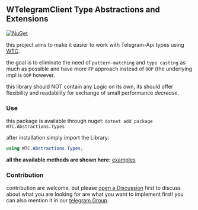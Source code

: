 ﻿## WTelegramClient Type Abstractions and Extensions

[![NuGet](https://img.shields.io/nuget/v/WTC.Abstractions.Types)](https://www.nuget.org/packages/WTC.Abstractions.Types)

this project aims to make it easier to work with Telegram-Api types using [WTC](https://github.com/wiz0u/WTelegramClient).

the goal is to eliminate the need of `pattern-matching` and `type casting` as much as possible and have more `FP` approach instead of `OOP` (the underlying impl is `OOP` however.

this library should NOT contain any Logic on its own, its should offer flexibility and readability for exchange of small performance _decrease_.
### Use

this package is available through nuget: `dotnet add package WTC.Abstractions.Types`

after installation simply import the Library:

```csharp
using WTC.Abstractions.Types;
```

**all the available methods are shown here:** [examples](https://github.com/MrAliSalehi/WTelegramClient.Abstractions.Types/blob/master/Examples/)


### Contribution

contribution are welcome, but please [open a Discussion](https://github.com/MrAliSalehi/WTelegramClient.Abstractions.Types/discussions/new/choose) first to discuss about what you are looking for are what you want to implement first! you can also mention it in our [telegram Group](https://t.me/WTelegramClient).

